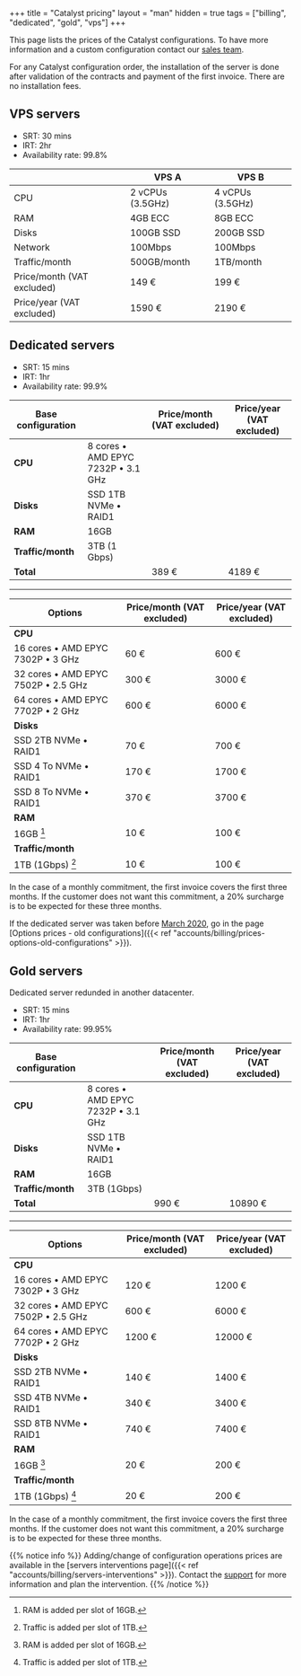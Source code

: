 +++
title = "Catalyst pricing"
layout = "man"
hidden = true
tags = ["billing", "dedicated", "gold", "vps"]
+++

This page lists the prices of the Catalyst configurations. To have more information and a custom configuration contact our [sales team](https://www.alwaysdata.com/en/catalyst/).

For any Catalyst configuration order, the installation of the server is done after validation of the contracts and payment of the first invoice. There are no installation fees.

## VPS servers

* SRT: 30 mins
* IRT: 2hr
* Availability rate: 99.8%

|                            | VPS A            | VPS B            |
|----------------------------|------------------|------------------|
| CPU                        | 2 vCPUs (3.5GHz) | 4 vCPUs (3.5GHz) |
| RAM                        | 4GB ECC          | 8GB ECC          |
| Disks                      | 100GB SSD        | 200GB SSD        |
| Network                    | 100Mbps          | 100Mbps          |
| Traffic/month              | 500GB/month      | 1TB/month        |
| Price/month (VAT excluded) | 149 €            | 199 €            |
| Price/year (VAT excluded)  | 1590 €           | 2190 €           |

## Dedicated servers

* SRT: 15 mins
* IRT: 1hr
* Availability rate: 99.9%

| Base configuration    |                                    | Price/month (VAT excluded) | Price/year (VAT excluded) |
| --------------------- | ---------------------------------- | -------------------------- | ------------------------- |
| **CPU**               | 8 cores • AMD EPYC 7232P • 3.1 GHz |                            |                           |
| **Disks**             | SSD 1TB NVMe • RAID1               |                            |                           |
| **RAM**               | 16GB                               |                            |                           |
| **Traffic/month**     | 3TB (1 Gbps)                       |                            |                           |
| **Total**             |                                    | 389 €                      | 4189 €                    |

---

| Options                             | Price/month (VAT excluded) | Price/year (VAT excluded) |
| ----------------------------------- | -------------------------- | ------------------------- |
| **CPU**                             |                            |                           |
| 16 cores • AMD EPYC 7302P • 3 GHz   | 60 €                       | 600 €                     |
| 32 cores • AMD EPYC 7502P • 2.5 GHz | 300 €                      | 3000 €                    |
| 64 cores • AMD EPYC 7702P • 2 GHz   | 600 €                      | 6000 €                    |
| **Disks**                           |                            |                           |
| SSD 2TB NVMe • RAID1                | 70 €                       | 700 €                     |
| SSD 4 To NVMe • RAID1               | 170 €                      | 1700 €                    |
| SSD 8 To NVMe • RAID1               | 370 €                      | 3700 €                    |
| **RAM**                             |                            |                           |
| 16GB [^1]                           | 10 €                       | 100 €                     |
| **Traffic/month**                   |                            |                           |
| 1TB (1Gbps) [^2]                    | 10 €                       | 100 €                     |

In the case of a monthly commitment, the first invoice covers the first three months. If the customer does not want this commitment, a 20% surcharge is to be expected for these three months.

If the dedicated server was taken before [March 2020](https://blog.alwaysdata.com/en/2020/03/03/harderware-better-faster-stronger/), go in the page [Options prices - old configurations]({{< ref "accounts/billing/prices-options-old-configurations" >}}).

## Gold servers

Dedicated server redunded in another datacenter.

* SRT: 15 mins
* IRT: 1hr
* Availability rate: 99.95%

| Base configuration    |                                    | Price/month (VAT excluded) | Price/year (VAT excluded) |
| --------------------- | ---------------------------------- | -------------------------- | ------------------------- |
| **CPU**               | 8 cores • AMD EPYC 7232P • 3.1 GHz |                            |                           |
| **Disks**             | SSD 1TB NVMe • RAID1               |                            |                           |
| **RAM**               | 16GB                               |                            |                           |
| **Traffic/month**     | 3TB (1Gbps)                        |                            |                           |
| **Total**             |                                    | 990 €                      | 10890 €                   |

---

| Options                             | Price/month (VAT excluded) | Price/year (VAT excluded) |
| ----------------------------------- | -------------------------- | ------------------------- |
| **CPU**                             |                            |                           |
| 16 cores • AMD EPYC 7302P • 3 GHz   | 120 €                      | 1200 €                    |
| 32 cores • AMD EPYC 7502P • 2.5 GHz | 600 €                      | 6000 €                    |
| 64 cores • AMD EPYC 7702P • 2 GHz   | 1200 €                     | 12000 €                   |
| **Disks**                           |                            |                           |
| SSD 2TB NVMe • RAID1                | 140 €                      | 1400 €                    |
| SSD 4TB NVMe • RAID1                | 340 €                      | 3400 €                    |
| SSD 8TB NVMe • RAID1                | 740 €      	             | 7400 €                    |
| **RAM**                             |        	             |                           |
| 16GB [^1]                           | 20 €		             | 200 €                     |
| **Traffic/month**                   |      		             |                           |
| 1TB (1Gbps) [^2]                    | 20 €                       | 200 €                     |

In the case of a monthly commitment, the first invoice covers the first three months. If the customer does not want this commitment, a 20% surcharge is to be expected for these three months.

{{% notice info %}}
Adding/change of configuration operations prices are available in the [servers interventions page]({{< ref "accounts/billing/servers-interventions" >}}). Contact the [support](https://admin.alwaysdata.com/support/add/) for more information and plan the intervention.
{{% /notice %}}

[^1]: RAM is added per slot of 16GB.
[^2]: Traffic is added per slot of 1TB.
